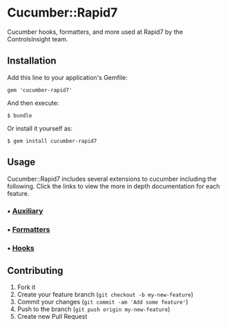 # Cucumber::Rapid7

Cucumber hooks, formatters, and more used at Rapid7 by the ControlsInsight team.

## Installation

Add this line to your application's Gemfile:

    gem 'cucumber-rapid7'

And then execute:

    $ bundle

Or install it yourself as:

    $ gem install cucumber-rapid7

## Usage
Cucumber::Rapid7 includes several extensions to cucumber including the following. Click the links to view the more in depth documentation for each feature.
### • [Auxiliary](lib/cucumber/rapid7/README.md)
### • [Formatters](lib/cucumber/rapid7/formatter/README.md)
### • [Hooks](lib/cucumber/rapid7/hooks/README.md)

## Contributing

1. Fork it
2. Create your feature branch (`git checkout -b my-new-feature`)
3. Commit your changes (`git commit -am 'Add some feature'`)
4. Push to the branch (`git push origin my-new-feature`)
5. Create new Pull Request
